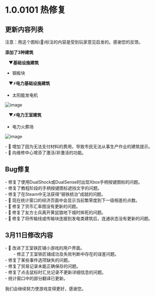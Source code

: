 # 1.0.0101 热修复

## 更新内容列表

注意：用这个图标(💌)标注的内容是受到玩家意见启发的。感谢您的反馈。

**添加了3种建筑**

&nbsp;&nbsp;&nbsp;**▼基础设施建筑**

- 钢板块

&nbsp;&nbsp;&nbsp;**▼⚡电力基础设施建筑**

- 太阳能发电机

![image](https://clan.st.dl.eccdnx.com/images//43311876/a2a8267e96875c88dccd6229a90eaf4b7becadc6.gif)

&nbsp;&nbsp;&nbsp;**▼⚡电力王室建筑**

- 电力火葬场

![image](https://clan.st.dl.eccdnx.com/images//43311876/16eac14084b388507f302c603ce31f89cf97751a.gif)

\- 💌 增加了因为无法支付材料的费用，导致市民无法从事生产作业的建筑提示。  
\- 💌 向维修中心增添了激活/非激活的功能。

## Bug修复

\- 修复了使用DualShock或DualSense时出现Xbox手柄按键图标的问题。  
\- 修复了教程阶段的手柄按键图标遮挡文字的问题。  
\- 修复了在Steam中无法获得“钢铁统治”成就的问题。  
\- 💌 现在统计窗口的经济页面中会显示当前繁荣度到下一级相差的点数。  
\- 💌 修复了货币汇率图没有更新的问题。  
\- 💌 修复了友方士兵离开黄鼠狼地下城时摔死的问题。  
\- 💌 修复了将传输线或传输块连接到发电类建筑后，连通状态没有更新的问题。

## 3月11日修改内容

\- 💌 改进了王室铁匠铺小游戏的用户界面。  
　　\- 修正了王室铁匠铺成功及失败判断中存在的误差问题。  
\- 修复了某些事件选项缺失的问题。  
\- 修复了贸易记录未能正确保存的问题。  
\- 修复了点击鼠标时汇兑记录不更新详细信息的问题。  
\- 统计窗口中的部分翻译已更新。

我们会继续努力使游戏变得更好，感谢您。
